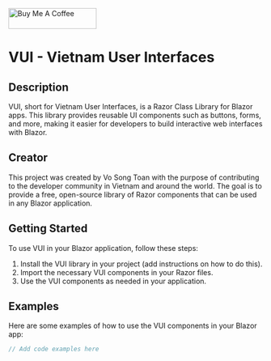 <a href="https://www.buymeacoffee.com/vosongtoan" target="_blank"><img src="https://cdn.buymeacoffee.com/buttons/default-orange.png" alt="Buy Me A Coffee" height="41" width="174"></a>


# VUI - Vietnam User Interfaces

## Description

VUI, short for Vietnam User Interfaces, is a Razor Class Library for Blazor apps. This library provides reusable UI components such as buttons, forms, and more, making it easier for developers to build interactive web interfaces with Blazor.

## Creator

This project was created by Vo Song Toan with the purpose of contributing to the developer community in Vietnam and around the world. The goal is to provide a free, open-source library of Razor components that can be used in any Blazor application.

## Getting Started

To use VUI in your Blazor application, follow these steps:

1. Install the VUI library in your project (add instructions on how to do this).
2. Import the necessary VUI components in your Razor files.
3. Use the VUI components as needed in your application.

## Examples

Here are some examples of how to use the VUI components in your Blazor app:

```csharp
// Add code examples here
